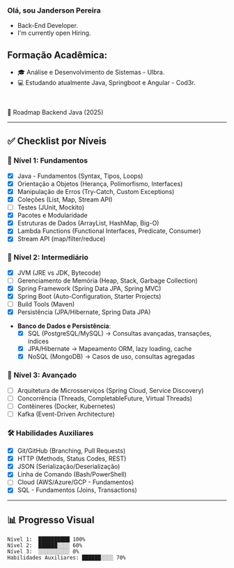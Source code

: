 ### Olá, sou Janderson Pereira

- Back-End Developer.
- I'm currently open Hiring.


## Formação Acadêmica:
- 🎓 Análise e Desenvolvimento de Sistemas - Ulbra.
- 💻 Estudando atualmente Java, Springboot e Angular - Cod3r.

&nbsp;

🚀 Roadmap Backend Java (2025)  

---

## ✅ **Checklist por Níveis**  

### **📌 Nível 1: Fundamentos**  
- [x] Java - Fundamentos (Syntax, Tipos, Loops)  
- [x] Orientação a Objetos (Herança, Polimorfismo, Interfaces)
- [x] Manipulação de Erros (Try-Catch, Custom Exceptions)
- [x] Coleções (List, Map, Stream API)
- [ ] Testes (JUnit, Mockito)  
- [x] Pacotes e Modularidade
- [x] Estruturas de Dados (ArrayList, HashMap, Big-O)
- [x] Lambda Functions (Functional Interfaces, Predicate, Consumer)
- [x] Stream API (map/filter/reduce)

### **📌 Nível 2: Intermediário**  
- [x] JVM (JRE vs JDK, Bytecode)  
- [ ] Gerenciamento de Memória (Heap, Stack, Garbage Collection)  
- [x] Spring Framework (Spring Data JPA, Spring MVC)  
- [x] Spring Boot (Auto-Configuration, Starter Projects)  
- [ ] Build Tools (Maven)  
- [x] Persistência (JPA/Hibernate, Spring Data JPA)  
- **Banco de Dados e Persistência**:  
  - [x] SQL (PostgreSQL/MySQL) → Consultas avançadas, transações, índices  
  - [x] JPA/Hibernate → Mapeamento ORM, lazy loading, cache  
  - [x] NoSQL (MongoDB) → Casos de uso, consultas agregadas  

### **📌 Nível 3: Avançado**  
- [ ] Arquitetura de Microsserviços (Spring Cloud, Service Discovery)  
- [ ] Concorrência (Threads, CompletableFuture, Virtual Threads)  
- [ ] Contêineres (Docker, Kubernetes)  
- [ ] Kafka (Event-Driven Architecture)  

### **🛠 Habilidades Auxiliares**  
- [x] Git/GitHub (Branching, Pull Requests)  
- [x] HTTP (Methods, Status Codes, REST)  
- [x] JSON (Serialização/Deserialização)  
- [x] Linha de Comando (Bash/PowerShell)  
- [ ] Cloud (AWS/Azure/GCP - Fundamentos)  
- [x] SQL - Fundamentos (Joins, Transactions)  

---

## 📊 **Progresso Visual**  
```text
Nível 1:  ██████████ 100%  
Nível 2:  ██████░░░░ 60%  
Nível 3:  ░░░░░░░░░░ 0%  
Habilidades Auxiliares: ██████░░░░ 70%  
